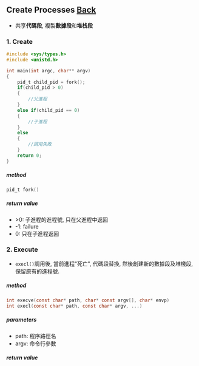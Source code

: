 ## Create Processes	[Back](./../pt.md)
- 共享**代碼段**, 複製**數據段**和**堆栈段**

### 1. Create

```c
#include <sys/types.h>
#include <unistd.h>

int main(int argc, char** argv)
{
	pid_t child_pid = fork();
	if(child_pid > 0)	
	{
		//父進程
	}
	else if(child_pid == 0)
	{
		//子進程
	}
	else
	{
		//調用失敗
	}
	return 0;
}
```

##### method

```c
pid_t fork()
```

##### return value
- \>0: 子進程的進程號, 只在父進程中返回
- -1: failure
- 0: 只在子進程返回

### 2. Execute
- ```execl()```調用後, 當前進程"死亡", 代碼段替換, 然後創建新的數據段及堆棧段, 保留原有的進程號.

##### method
```c
int execve(const char* path, char* const argv[], char* envp)
int execl(const char* path, const char* argv, ...)
```

##### parameters
- path: 程序路徑名
- argv: 命令行參數

##### return value

